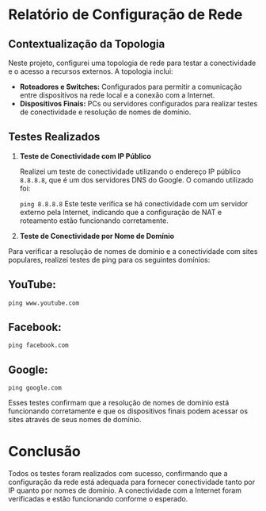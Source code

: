 # Relatório de Configuração de Rede

## Contextualização da Topologia

Neste projeto, configurei uma topologia de rede para testar a conectividade e o acesso a recursos externos. A topologia inclui:

- **Roteadores e Switches:** Configurados para permitir a comunicação entre dispositivos na rede local e a conexão com a Internet.
- **Dispositivos Finais:** PCs ou servidores configurados para realizar testes de conectividade e resolução de nomes de domínio.

## Testes Realizados

1. **Teste de Conectividade com IP Público**

   Realizei um teste de conectividade utilizando o endereço IP público `8.8.8.8`, que é um dos servidores DNS do Google. O comando utilizado foi:
   
   `ping 8.8.8.8`
Este teste verifica se há conectividade com um servidor externo pela Internet, indicando que a configuração de NAT e roteamento estão funcionando corretamente.

2. **Teste de Conectividade por Nome de Domínio**

Para verificar a resolução de nomes de domínio e a conectividade com sites populares, realizei testes de ping para os seguintes domínios:

## YouTube:
`ping www.youtube.com`

## Facebook:
`ping facebook.com`

## Google:
`ping google.com`

Esses testes confirmam que a resolução de nomes de domínio está funcionando corretamente e que os dispositivos finais podem acessar os sites através de seus nomes de domínio.

# Conclusão
Todos os testes foram realizados com sucesso, confirmando que a configuração da rede está adequada para fornecer conectividade tanto por IP quanto por nomes de domínio. A conectividade com a Internet foram verificadas e estão funcionando conforme o esperado.
